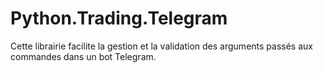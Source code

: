 # Python.Trading.Telegram

Cette librairie facilite la gestion et la validation des arguments passés aux commandes dans un bot Telegram.
